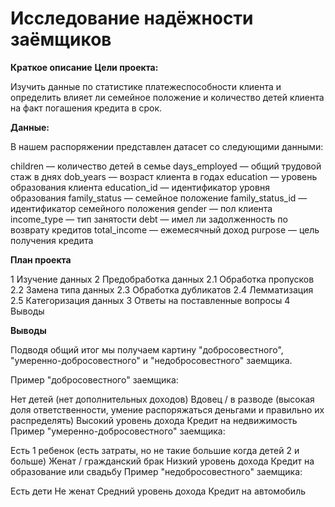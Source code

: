 # Исследование надёжности заёмщиков
**Краткое описание**
**Цели проекта:**

Изучить данные по статистике платежеспособности клиента и определить влияет ли семейное положение и количество детей клиента на факт погашения кредита в срок.

**Данные:**

В нашем распоряжении представлен датасет со следующими данными:

children — количество детей в семье
days_employed — общий трудовой стаж в днях
dob_years — возраст клиента в годах
education — уровень образования клиента
education_id — идентификатор уровня образования
family_status — семейное положение
family_status_id — идентификатор семейного положения
gender — пол клиента
income_type — тип занятости
debt — имел ли задолженность по возврату кредитов
total_income — ежемесячный доход
purpose — цель получения кредита

**План проекта**

1  Изучение данных
2  Предобработка данных
2.1  Обработка пропусков
2.2  Замена типа данных
2.3  Обработка дубликатов
2.4  Лемматизация
2.5  Категоризация данных
3  Ответы на поставленные вопросы
4  Выводы

**Выводы**

Подводя общий итог мы получаем картину "добросовестного", "умеренно-добросовестного" и "недобросовестного" заемщика.

Пример "добросовестного" заемщика:

Нет детей (нет дополнительных доходов)
Вдовец / в разводе (высокая доля ответственности, умение распоряжаться деньгами и правильно их распределять)
Высокий уровень дохода
Кредит на недвижимость
Пример "умеренно-добросовестного" заемщика:

Есть 1 ребенок (есть затраты, но не такие большие когда детей 2 и больше)
Женат / гражданский брак
Низкий уровень дохода
Кредит на образование или свадьбу
Пример "недобросовестного" заемщика:

Есть дети
Не женат
Средний уровень дохода
Кредит на автомобиль
